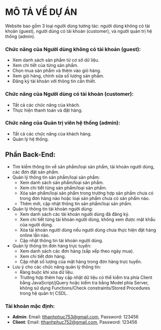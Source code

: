 # MÔ TẢ VỀ DỰ ÁN

Website bao gồm 3 loại người dùng tương tác: người dùng không có tài khoản (guest), người dùng có tài khoản (customer), và người quản trị hệ thống (admin).

### Chức năng của Người dùng không có tài khoản (guest):
- Xem danh sách sản phẩm từ cơ sở dữ liệu.
- Xem chi tiết của từng sản phẩm.
- Chọn mua sản phẩm và thêm vào giỏ hàng.
- Xem giỏ hàng, chỉnh sửa số lượng sản phẩm.
- Đăng ký tài khoản với thông tin cần thiết.

### Chức năng của Người dùng có tài khoản (customer):
- Tất cả các chức năng của khách.
- Thực hiện thanh toán và đặt hàng.

### Chức năng của Quản trị viên hệ thống (admin):
- Tất cả các chức năng của khách hàng.
- Quản lý hệ thống.

## Phần Back-End:
- Tìm kiếm thông tin về sản phẩm/loại sản phẩm, tài khoản người dùng, các đơn đặt sản phẩm.
- Quản lý thông tin sản phẩm/loại sản phẩm:
  - Xem danh sách sản phẩm/loại sản phẩm.
  - Xem chi tiết từng sản phẩm/loại sản phẩm.
  - Xóa sản phẩm/loại sản phẩm trong trường hợp sản phẩm chưa có trong đơn hàng nào hoặc loại sản phẩm chưa có sản phẩm nào.
  - Thêm mới, cập nhật thông tin sản phẩm/loại sản phẩm.
- Quản lý thông tin tài khoản người dùng:
  - Xem danh sách các tài khoản người dùng đã đăng ký.
  - Xem chi tiết từng tài khoản người dùng, không xem được mật khẩu của người dùng.
  - Xóa tài khoản người dùng nếu người dùng chưa thực hiện đặt hàng online lần nào.
  - Cập nhật thông tin tài khoản người dùng.
- Quản lý thông tin đơn hàng trực tuyến:
  - Xem danh sách các đơn hàng (sắp xếp theo ngày mua).
  - Xem chi tiết đơn hàng.
  - Cập nhật số lượng của mặt hàng trong đơn hàng trực tuyến.
- Lưu ý cho các chức năng quản lý thông tin:
  - Ràng buộc khi xóa dữ liệu.
  - Trường hợp thêm hay cập nhật dữ liệu có thể kiểm tra phía Client bằng JavaScript/jQuery hoặc kiểm tra bằng Model phía Server, không sử dụng Functions/Check constraints/Stored Procedures trong hệ quản trị CSDL.

### Tài khoản mặc định:
- **Admin**: Email: tthanhphuc753@gmail.com, Password: 123456
- **Client**: Email: tthanhphuc752@gmail.com, Password: 123456
